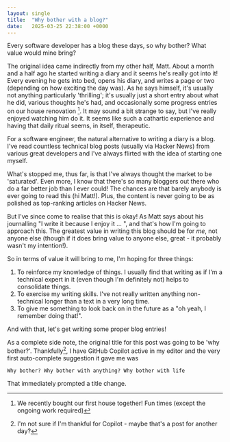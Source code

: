 ```yaml
---
layout: single
title:  "Why bother with a blog?"
date:   2025-03-25 22:38:00 +0000
---
```


Every software developer has a blog these days, so why bother? What value would mine bring?

The original idea came indirectly from my other half, Matt. About a month and a half ago he started writing a diary and it seems he's really got into it! Every evening he gets into bed, opens his diary, and writes a page or two (depending on how exciting the day was). As he says himself, it's usually not anything particularly 'thrilling'; it's usually just a short entry about what he did, various thoughts he's had, and occasionally some progress entries on our house renovation [^1]. It may sound a bit strange to say, but I've really enjoyed watching him do it. It seems like such a cathartic experience and having that daily ritual seems, in itself, therapeutic.

For a software engineer, the natural alternative to writing a diary is a blog. I've read countless technical blog posts (usually via Hacker News) from various great developers and I've always flirted with the idea of starting one myself. 

What's stopped me, thus far, is that I've always thought the market to be 'saturated'. Even more, I know that there's so many bloggers out there who do a far better job than I ever could! The chances are that barely anybody is ever going to read this (hi Matt!). Plus, the content is never going to be as polished as top-ranking articles on Hacker News. 

But I've since come to realise that this is okay! As Matt says about his journalling "I write it because I enjoy it ... ", and that's how I'm going to approach this. The greatest value in writing this blog should be for *me*, not anyone else (though if it does bring value to anyone else, great - it probably wasn't my intention!).

So in terms of value it will bring to me, I'm hoping for three things:
1. To reinforce my knowledge of things. I usually find that writing as if I'm a technical expert in it (even though I'm definitely not) helps to consolidate things.
2. To exercise my writing skills. I've not really written anything non-technical longer than a text in a very long time.
3. To give me something to look back on in the future as a "oh yeah, I remember doing that!".

And with that, let's get writing some proper blog entries!

As a complete side note, the original title for this post was going to be 'why bother?'. Thankfully[^2], I have GitHub Copilot active in my editor and the very first auto-complete suggestion it gave me was

```
Why bother? Why bother with anything? Why bother with life
```

That immediately prompted a title change.

[^2]: I'm not sure if I'm thankful for Copilot - maybe that's a post for another day?
[^1]: We recently bought our first house together! Fun times (except the ongoing work required)